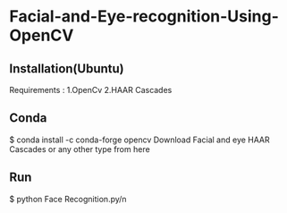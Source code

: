 # Facial-and-Eye-recognition-Using-OpenCV

## Installation(Ubuntu)
Requirements : 1.OpenCv 2.HAAR Cascades

## Conda
$ conda install -c conda-forge opencv 
Download Facial and eye HAAR Cascades or any other type from here 
## Run
$ python Face Recognition.py/n
